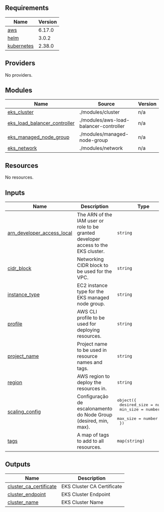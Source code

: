 <!-- BEGIN_TF_DOCS -->
## Requirements

| Name | Version |
|------|---------|
| <a name="requirement_aws"></a> [aws](#requirement\_aws) | 6.17.0 |
| <a name="requirement_helm"></a> [helm](#requirement\_helm) | 3.0.2 |
| <a name="requirement_kubernetes"></a> [kubernetes](#requirement\_kubernetes) | 2.38.0 |

## Providers

No providers.

## Modules

| Name | Source | Version |
|------|--------|---------|
| <a name="module_eks_cluster"></a> [eks\_cluster](#module\_eks\_cluster) | ./modules/cluster | n/a |
| <a name="module_eks_load_balancer_controller"></a> [eks\_load\_balancer\_controller](#module\_eks\_load\_balancer\_controller) | ./modules/aws-load-balancer-controller | n/a |
| <a name="module_eks_managed_node_group"></a> [eks\_managed\_node\_group](#module\_eks\_managed\_node\_group) | ./modules/managed-node-group | n/a |
| <a name="module_eks_network"></a> [eks\_network](#module\_eks\_network) | ./modules/network | n/a |

## Resources

No resources.

## Inputs

| Name | Description | Type | Default | Required |
|------|-------------|------|---------|:--------:|
| <a name="input_arn_developer_access_local"></a> [arn\_developer\_access\_local](#input\_arn\_developer\_access\_local) | The ARN of the IAM user or role to be granted developer access to the EKS cluster. | `string` | n/a | yes |
| <a name="input_cidr_block"></a> [cidr\_block](#input\_cidr\_block) | Networking CIDR block to be used for the VPC. | `string` | n/a | yes |
| <a name="input_instance_type"></a> [instance\_type](#input\_instance\_type) | EC2 instance type for the EKS managed node group. | `string` | n/a | yes |
| <a name="input_profile"></a> [profile](#input\_profile) | AWS CLI profile to be used for deploying resources. | `string` | `"default"` | no |
| <a name="input_project_name"></a> [project\_name](#input\_project\_name) | Project name to be used in resource names and tags. | `string` | n/a | yes |
| <a name="input_region"></a> [region](#input\_region) | AWS region to deploy the resources in. | `string` | n/a | yes |
| <a name="input_scaling_config"></a> [scaling\_config](#input\_scaling\_config) | Configuração de escalonamento do Node Group (desired, min, max). | <pre>object({<br/>    desired_size = number<br/>    min_size     = number<br/>    max_size     = number<br/>  })</pre> | <pre>{<br/>  "desired_size": 1,<br/>  "max_size": 1,<br/>  "min_size": 1<br/>}</pre> | no |
| <a name="input_tags"></a> [tags](#input\_tags) | A map of tags to add to all resources. | `map(string)` | `{}` | no |

## Outputs

| Name | Description |
|------|-------------|
| <a name="output_cluster_ca_certificate"></a> [cluster\_ca\_certificate](#output\_cluster\_ca\_certificate) | EKS Cluster CA Certificate |
| <a name="output_cluster_endpoint"></a> [cluster\_endpoint](#output\_cluster\_endpoint) | EKS Cluster Endpoint |
| <a name="output_cluster_name"></a> [cluster\_name](#output\_cluster\_name) | EKS Cluster Name |
<!-- END_TF_DOCS -->